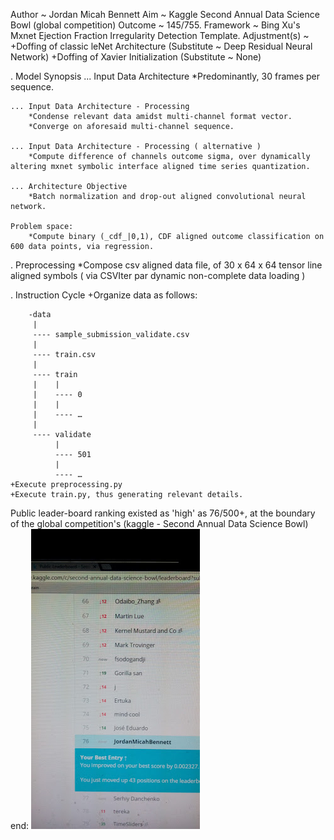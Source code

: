 Author ~ Jordan Micah Bennett
Aim ~ Kaggle Second Annual Data Science Bowl (global competition)
Outcome ~ 145/755.
Framework ~ Bing Xu's Mxnet Ejection Fraction Irregularity Detection Template.
Adjustment(s) ~ 
	+Doffing of classic leNet Architecture (Substitute ~ Deep Residual Neural Network)
	+Doffing of Xavier Initialization (Substitute ~ None)








. Model Synopsis
	... Input Data Architecture
		*Predominantly, 30 frames per sequence.

	... Input Data Architecture - Processing
		*Condense relevant data amidst multi-channel format vector.
		*Converge on aforesaid multi-channel sequence.

	... Input Data Architecture - Processing ( alternative )
		*Compute difference of channels outcome sigma, over dynamically altering mxnet symbolic interface aligned time series quantization. 

	... Architecture Objective
		*Batch normalization and drop-out aligned convolutional neural network.

	Problem space:
		*Compute binary (_cdf_|0,1), CDF aligned outcome classification on 600 data points, via regression. 


		
		
		
		
		
		
		
. Preprocessing
	*Compose csv aligned data file, of 30 x 64 x 64 tensor line aligned symbols ( via CSVIter par dynamic non-complete data loading )

	
	
	
	
	
	
	

	

. Instruction Cycle
	+Organize data as follows:
	
		-data
		 |
		 ---- sample_submission_validate.csv
		 |
		 ---- train.csv
		 |
		 ---- train
		 |    |
		 |    ---- 0
		 |    |
		 |    ---- …
		 |
		 ---- validate
			  |
			  ---- 501
			  |
			  ---- …
	+Execute preprocessing.py
	+Execute train.py, thus generating relevant details.







	
	
Public leader-board ranking existed as 'high' as 76/500+, at the boundary of the global competition's (kaggle - Second Annual Data Science Bowl) end:
![Alt text](https://github.com/JordanMicahBennett/EJECTION-FRACTION-IRREGULARITY-DETECTION-MODEL/blob/master/data/images/captures/0.png)
